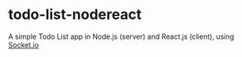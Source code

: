 # todo-list-nodereact
A simple Todo List app in Node.js (server) and React.js (client), using [Socket.io](https://socket.io/)
